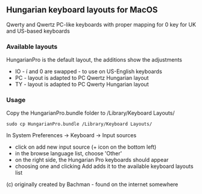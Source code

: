 ﻿## Hungarian keyboard layouts for MacOS
Qwerty and Qwertz PC-like keyboards with proper mapping for 0 key for UK and US-based keyboards

### Available layouts

HungarianPro is the default layout, the additions show the adjustments
- IO - í and 0 are swapped - to use on US-English keyboards
- PC - layout is adapted to PC Qwertz Hungarian layout
- TY - layout is adapted to PC Qwerty Hungarian layout

### Usage

Copy the HungarianPro.bundle folder to /Library/Keyboard Layouts/ 
```
sudo cp HungarianPro.bundle /Library/Keyboard Layouts/ 
```

In System Preferences -> Keyboard -> Input sources
- click on add new input source (+ icon on the bottom left)
- in the browse language list, choose 'Other'
- on the right side, the Hungarian Pro keyboards should appear
- choosing one and clicking Add adds it to the available keyboard layouts list


(c) originally created by Bachman - found on the internet somewhere